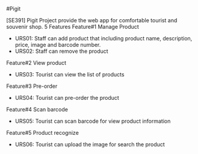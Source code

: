 #Pigit

[SE391] Pigit Project provide the web app for comfortable tourist and souvenir shop.
5 Features
Feature#1 Manage Product 
  - URS01: Staff can add product that including product name, description, price, image and barcode number. 
  - URS02: Staff can remove the product 

Feature#2 View product 
  - URS03: Tourist can view the list of products 

Feature#3 Pre-order 
  - URS04: Tourist can pre-order the product 

Feature#4 Scan barcode 
  - URS05: Tourist can scan barcode for view product information 

Feature#5 Product recognize
  - URS06: Tourist can upload the image for search the product 
